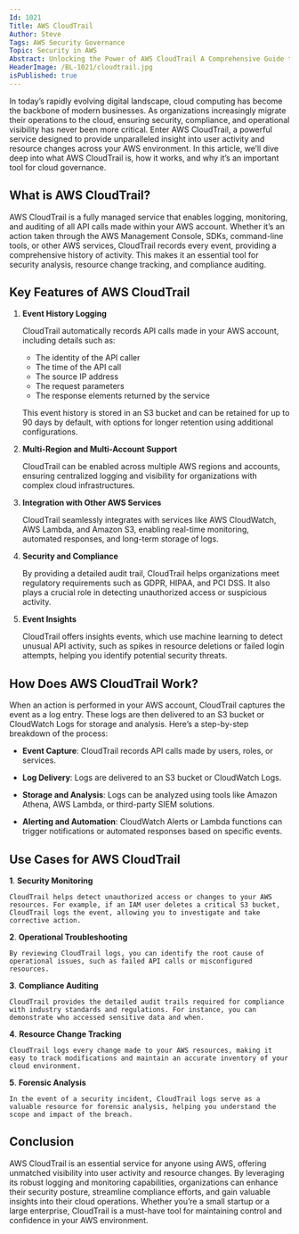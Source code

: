 ```yaml
---
Id: 1021
Title: AWS CloudTrail
Author: Steve
Tags: AWS Security Governance
Topic: Security in AWS
Abstract: Unlocking the Power of AWS CloudTrail A Comprehensive Guide to Enhanced Cloud Security and Compliance...
HeaderImage: /BL-1021/cloudtrail.jpg
isPublished: true
---
```


In today’s rapidly evolving digital landscape, cloud computing has become the backbone of modern businesses. As organizations increasingly migrate their operations to the cloud, ensuring security, compliance, and operational visibility has never been more critical. Enter AWS CloudTrail, a powerful service designed to provide unparalleled insight into user activity and resource changes across your AWS environment. In this article, we’ll dive deep into what AWS CloudTrail is, how it works, and why it’s an important tool for cloud governance.

## What is AWS CloudTrail?
AWS CloudTrail is a fully managed service that enables logging, monitoring, and auditing of all API calls made within your AWS account. Whether it’s an action taken through the AWS Management Console, SDKs, command-line tools, or other AWS services, CloudTrail records every event, providing a comprehensive history of activity. This makes it an essential tool for security analysis, resource change tracking, and compliance auditing.

## Key Features of AWS CloudTrail
1. **Event History Logging**

    CloudTrail automatically records API calls made in your AWS account, including details such as:

    - The identity of the API caller
    - The time of the API call
    - The source IP address
    - The request parameters
    - The response elements returned by the service

    This event history is stored in an S3 bucket and can be retained for up to 90 days by default, with options for longer retention using additional configurations.

2. **Multi-Region and Multi-Account Support**

    CloudTrail can be enabled across multiple AWS regions and accounts, ensuring centralized logging and visibility for organizations with complex cloud infrastructures.

3. **Integration with Other AWS Services**

    CloudTrail seamlessly integrates with services like AWS CloudWatch, AWS Lambda, and Amazon S3, enabling real-time monitoring, automated responses, and long-term storage of logs.

4. **Security and Compliance**

    By providing a detailed audit trail, CloudTrail helps organizations meet regulatory requirements such as GDPR, HIPAA, and PCI DSS. It also plays a crucial role in detecting unauthorized access or suspicious activity.

5. **Event Insights**

    CloudTrail offers insights events, which use machine learning to detect unusual API activity, such as spikes in resource deletions or failed login attempts, helping you identify potential security threats.

## How Does AWS CloudTrail Work?
When an action is performed in your AWS account, CloudTrail captures the event as a log entry. These logs are then delivered to an S3 bucket or CloudWatch Logs for storage and analysis. Here’s a step-by-step breakdown of the process:

- **Event Capture**: CloudTrail records API calls made by users, roles, or services.

- **Log Delivery**: Logs are delivered to an S3 bucket or CloudWatch Logs.

- **Storage and Analysis**: Logs can be analyzed using tools like Amazon Athena, AWS Lambda, or third-party SIEM solutions.

- **Alerting and Automation**: CloudWatch Alerts or Lambda functions can trigger notifications or automated responses based on specific events.

## Use Cases for AWS CloudTrail
**1**. **Security Monitoring**

    CloudTrail helps detect unauthorized access or changes to your AWS resources. For example, if an IAM user deletes a critical S3 bucket, CloudTrail logs the event, allowing you to investigate and take corrective action.

**2**. **Operational Troubleshooting**

    By reviewing CloudTrail logs, you can identify the root cause of operational issues, such as failed API calls or misconfigured resources.

**3**. **Compliance Auditing**

    CloudTrail provides the detailed audit trails required for compliance with industry standards and regulations. For instance, you can demonstrate who accessed sensitive data and when.

**4**. **Resource Change Tracking**

    CloudTrail logs every change made to your AWS resources, making it easy to track modifications and maintain an accurate inventory of your cloud environment.

**5**. **Forensic Analysis**

    In the event of a security incident, CloudTrail logs serve as a valuable resource for forensic analysis, helping you understand the scope and impact of the breach.

## Conclusion
AWS CloudTrail is an essential service for anyone using AWS, offering unmatched visibility into user activity and resource changes. By leveraging its robust logging and monitoring capabilities, organizations can enhance their security posture, streamline compliance efforts, and gain valuable insights into their cloud operations. Whether you’re a small startup or a large enterprise, CloudTrail is a must-have tool for maintaining control and confidence in your AWS environment.

